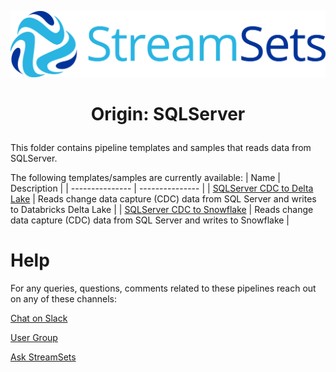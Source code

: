 ![StreamSets Logo](images/Full%20Color%20Transparent.png)

<h1><p align="center">Origin: SQLServer</p></h1>

This folder contains pipeline templates and samples that reads data from SQLServer.

The following templates/samples are currently available:
| Name            | Description     |
| --------------- | --------------- |
| [SQLServer CDC to Delta Lake](./SQLServer%20CDC%20to%20Delta%20Lake) | Reads change data capture (CDC) data from SQL Server and writes to Databricks Delta Lake |
| [SQLServer CDC to Snowflake](./SQLServer%20CDC%20to%20Snowflake) | Reads change data capture (CDC) data from SQL Server and writes to Snowflake |

# Help

For any queries, questions, comments related to these pipelines reach out on any of these channels:

[Chat on Slack](https://streamsetters-slack.herokuapp.com/)

[User Group](https://groups.google.com/a/streamsets.com/d/forum/sdc-user)

[Ask StreamSets](https://ask.streamsets.com/questions/)
